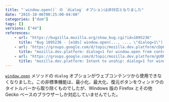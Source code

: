 ```yaml
---
title: "`window.open()` の `dialog` オプションは非対応となりました"
date: "2015-10-06T00:25:00-04:00"
categories: ["dom"]
tags: []
versions: ["44"]
references:
    - url: "https://bugzilla.mozilla.org/show_bug.cgi?id=1095236"
      title: "Bug 1095236 - [e10s] window.open(..., ..., \"dialog=1\") breaks with e10s enabled"
    - url: "https://groups.google.com/d/topic/mozilla.dev.platform/cDpULPod8nQ/discussion"
      title: "mozilla.dev.platform: dialog=1 for window.open from content"
    - url: "https://groups.google.com/d/topic/mozilla.dev.platform/gUORXMzvH1Y/discussion"
      title: "mozilla.dev.platform: Intent to unship: dialog=1 for window.open from web content"
---
```

[`window.open`](https://developer.mozilla.org/docs/Web/API/Window/open) メソッドの `dialog` オプションがウェブコンテンツから使用できなくなりました。この非標準機能は、最小化、最大化、復元ボタンをウィンドウのタイトルバーから取り除くものでしたが、Windows 版の Firefox とその他 Gecko ベースのブラウザーしか対応していませんでした。

